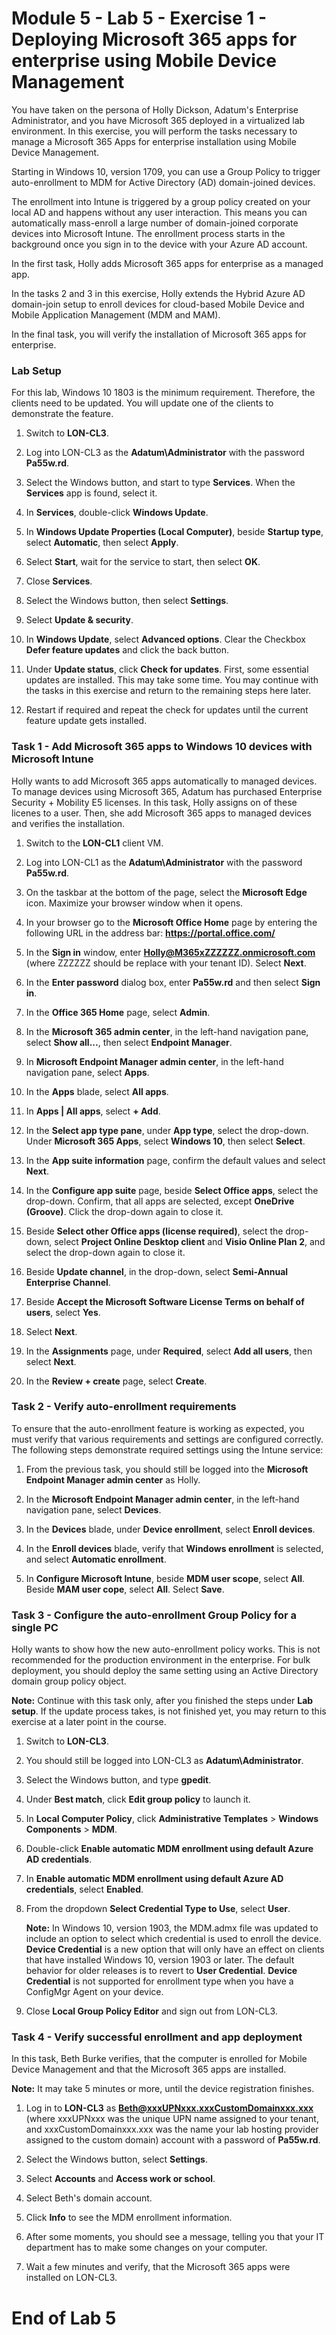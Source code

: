 # Module 5 - Lab 5 - Exercise 1 - Deploying Microsoft 365 apps for enterprise using Mobile Device Management

You have taken on the persona of Holly Dickson, Adatum's Enterprise Administrator, and you have Microsoft 365 deployed in a virtualized lab environment. In this exercise, you will perform the tasks necessary to manage a Microsoft 365 Apps for enterprise installation using Mobile Device Management. 

Starting in Windows 10, version 1709, you can use a Group Policy to trigger auto-enrollment to MDM for Active Directory (AD) domain-joined devices.

The enrollment into Intune is triggered by a group policy created on your local AD and happens without any user interaction. This means you can automatically mass-enroll a large number of domain-joined corporate devices into Microsoft Intune. The enrollment process starts in the background once you sign in to the device with your Azure AD account.

In the first task, Holly adds Microsoft 365 apps for enterprise as a managed app.

In the tasks 2 and 3 in this exercise, Holly extends the Hybrid Azure AD domain-join setup to enroll devices for cloud-based Mobile Device and Mobile Application Management (MDM and MAM).

In the final task, you will verify the installation of Microsoft 365 apps for enterprise.

### Lab Setup

For this lab, Windows 10 1803 is the minimum requirement. Therefore, the clients need to be updated. You will update one of the clients to demonstrate the feature.

1. Switch to **LON-CL3**.

2. Log into LON-CL3 as the **Adatum\Administrator** with the password **Pa55w.rd**.

3. Select the Windows button, and start to type **Services**. When the **Services** app is found, select it.

4. In **Services**, double-click **Windows Update**.

5. In **Windows Update Properties (Local Computer)**, beside **Startup type**, select **Automatic**, then select **Apply**.

6. Select **Start**, wait for the service to start, then select **OK**.

7. Close **Services**.

8. Select the Windows button, then select **Settings**.

9. Select **Update & security**.

10. In **Windows Update**, select **Advanced options**. Clear the Checkbox **Defer feature updates** and click the back button.

11. Under **Update status**, click **Check for updates**. First, some essential updates are installed. This may take some time. You may continue with the tasks in this exercise and return to the remaining steps here later.

11. Restart if required and repeat the check for updates until the current feature update gets installed.


### Task 1 - Add Microsoft 365 apps to Windows 10 devices with Microsoft Intune

Holly wants to add Microsoft 365 apps automatically to managed devices. To manage devices using Microsoft 365, Adatum has purchased Enterprise Security + Mobility E5 licenses. In this task, Holly assigns on of these licenes to a user. Then, she add Microsoft 365 apps to managed devices and verifies the installation.

1. Switch to the **LON-CL1** client VM. 

2. Log into LON-CL1 as the **Adatum\Administrator** with the password **Pa55w.rd**. 

3. On the taskbar at the bottom of the page, select the **Microsoft Edge** icon. Maximize your browser window when it opens.

4. In your browser go to the **Microsoft Office Home** page by entering the following URL in the address bar: **https://portal.office.com/** 

5. In the **Sign in** window, enter **Holly@M365xZZZZZZ.onmicrosoft.com** (where ZZZZZZ should be replace with your tenant ID). Select **Next**.

7. In the **Enter password** dialog box, enter **Pa55w.rd** and then select **Sign in**.

8. In the **Office 365 Home** page, select **Admin**.

9. In the **Microsoft 365 admin center**, in the left-hand navigation pane, select **Show all...**, then select **Endpoint Manager**.

10. In **Microsoft Endpoint Manager admin center**, in the left-hand navigation pane, select **Apps**.

11. In the **Apps** blade, select **All apps**.

12. In **Apps | All apps**, select **+ Add**.

13. In the **Select app type pane**, under **App type**, select the drop-down. Under **Microsoft 365 Apps**, select **Windows 10**, then select **Select**.

14. In the **App suite information** page, confirm the default values and select **Next**.

15. In the **Configure app suite** page, beside **Select Office apps**, select the drop-down. Confirm, that all apps are selected, except **OneDrive (Groove)**. Click the drop-down again to close it.

16. Beside **Select other Office apps (license required)**, select the drop-down, select **Project Online Desktop client** and **Visio Online Plan 2**, and select the drop-down again to close it.

17. Beside **Update channel**, in the drop-down, select **Semi-Annual Enterprise Channel**.

18. Beside **Accept the Microsoft Software License Terms on behalf of users**, select **Yes**.

19. Select **Next**.

20. In the **Assignments** page, under **Required**, select **Add all users**, then select **Next**.

21. In the **Review + create** page, select **Create**.


### Task 2 - Verify auto-enrollment requirements

To ensure that the auto-enrollment feature is working as expected, you must verify that various requirements and settings are configured correctly. The following steps demonstrate required settings using the Intune service:

1. From the previous task, you should still be logged into the **Microsoft Endpoint Manager admin center** as Holly.

2. In the **Microsoft Endpoint Manager admin center**, in the left-hand navigation pane, select **Devices**.

3. In the **Devices** blade, under **Device enrollment**, select **Enroll devices**.

4. In the **Enroll devices** blade, verify that **Windows enrollment** is selected, and select **Automatic enrollment**.

5. In **Configure Microsoft Intune**, beside **MDM user scope**, select **All**. Beside **MAM user cope**, select **All**. Select **Save**.


### Task 3 - Configure the auto-enrollment Group Policy for a single PC

Holly wants to show how the new auto-enrollment policy works. This is not recommended for the production environment in the enterprise. For bulk deployment, you should deploy the same setting using an Active Directory domain group policy object.

**Note:** Continue with this task only, after you finished the steps under **Lab setup**. If the update process takes, is not finished yet, you may return to this exercise at a later point in the course.

1. Switch to **LON-CL3**.

2. You should still be logged into LON-CL3 as **Adatum\Administrator**. 

3. Select the Windows button, and type **gpedit**.

2. Under **Best match**, click **Edit group policy** to launch it.

3. In **Local Computer Policy**, click **Administrative Templates** > **Windows Components** > **MDM**.

4. ‎Double-click **Enable automatic MDM enrollment using default Azure AD credentials**. 

5. In **Enable automatic MDM enrollment using default Azure AD credentials**, select **Enabled**.

6. From the dropdown **Select Credential Type to Use**, select **User**.

   **Note:** In Windows 10, version 1903, the MDM.admx file was updated to include an option to select which credential is used to enroll the device. **Device Credential** is a new option that will only have an effect on clients that have installed Windows 10, version 1903 or later. The default behavior for older releases is to revert to **User Credential**. **Device Credential** is not supported for enrollment type when you have a ConfigMgr Agent on your device.

7. Close **Local Group Policy Editor** and sign out from LON-CL3.

### Task 4 - Verify successful enrollment and app deployment

In this task, Beth Burke verifies, that the computer is enrolled for Mobile Device Management and that the Microsoft 365 apps are installed.

**Note:** It may take 5 minutes or more, until the device registration finishes.

1. Log in to **LON-CL3** as **Beth@xxxUPNxxx.xxxCustomDomainxxx.xxx** (where xxxUPNxxx was the unique UPN name assigned to your tenant, and xxxCustomDomainxxx.xxx was the name your lab hosting provider assigned to the custom domain) account with a password of **Pa55w.rd**.

2. Select the Windows button, select **Settings**.

3. Select **Accounts** and **Access work or school**.

4. Select Beth's domain account.

5. Click **Info** to see the MDM enrollment information.

6. After some moments, you should see a message, telling you that your IT department has to make some changes on your computer.

7. Wait a few minutes and verify, that the Microsoft 365 apps were installed on LON-CL3.


# End of Lab 5